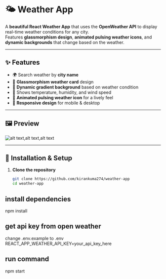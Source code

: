 # 🌤 Weather App

A **beautiful React Weather App** that uses the **OpenWeather API** to display real-time weather conditions for any city.  
Features **glassmorphism design**, **animated pulsing weather icons**, and **dynamic backgrounds** that change based on the weather.

---

## ✨ Features

- 🌍 Search weather by **city name**
- 🎨 **Glassmorphism weather card** design
- 🌈 **Dynamic gradient background** based on weather condition
- 💨 Shows temperature, humidity, and wind speed
- 🌟 **Animated pulsing weather icon** for a lively feel
- 📱 **Responsive design** for mobile & desktop

---

## 🖼 Preview

![![alt text](image.png),![alt text](image-1.png),![alt text](image-2.png)](screenshot.png)



---

## 🚀 Installation & Setup

1. **Clone the repository**
   ```bash
   git clone https://github.com/kirankuma274/weather-app
   cd weather-app

## install dependencies
 npm install

## get api key from open weather
 change .env.example to .env
 REACT_APP_WEATHER_API_KEY=your_api_key_here

## run command
 npm start

